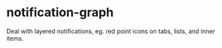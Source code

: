 # notification-graph
Deal with layered notifications, eg. red point icons on tabs, lists, and inner items.
